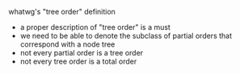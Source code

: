 
whatwg's "tree order" definition
- a proper description of "tree order" is a must
- we need to be able to denote the subclass of
  partial orders that correspond with a node tree
- not every partial order is a tree order
- not every tree order is a total order
